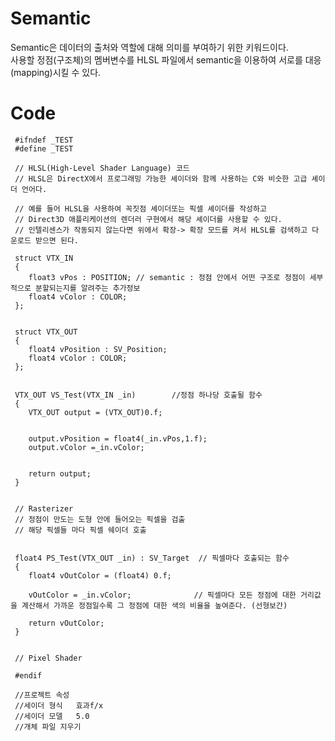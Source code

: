 Semantic
===================
Semantic은 데이터의 출처와 역할에 대해 의미를 부여하기 위한 키워드이다.  
사용할 정점(구조체)의 멤버변수를 HLSL 파일에서 semantic을 이용하여 서로를 대응(mapping)시킬 수 있다.  
 
  
Code
==============

     #ifndef _TEST
     #define _TEST
     
     // HLSL(High-Level Shader Language) 코드
     // HLSL은 DirectX에서 프로그래밍 가능한 셰이더와 함께 사용하는 C와 비슷한 고급 셰이더 언어다.
     
     // 예를 들어 HLSL을 사용하여 꼭짓점 셰이더또는 픽셀 셰이더를 작성하고 
     // Direct3D 애플리케이션의 렌더러 구현에서 해당 셰이더를 사용할 수 있다.
     // 인텔리센스가 작동되지 않는다면 위에서 확장-> 확장 모드를 켜서 HLSL를 검색하고 다운로드 받으면 된다.
     
     struct VTX_IN
     {
     	float3 vPos : POSITION;	// semantic : 정점 안에서 어떤 구조로 정점이 세부적으로 분할되는지를 알려주는 추가정보
     	float4 vColor : COLOR;
     };
     
     
     struct VTX_OUT
     {
     	float4 vPosition : SV_Position;
     	float4 vColor : COLOR;
     };
     
     
     VTX_OUT VS_Test(VTX_IN _in)		//정점 하나당 호출될 함수
     {
     	VTX_OUT output = (VTX_OUT)0.f;
     
     
     	output.vPosition = float4(_in.vPos,1.f);
     	output.vColor =_in.vColor;
     
     
     	return output;
     }
     
     
     // Rasterizer
     // 정점이 만도는 도형 안에 들어오는 픽셀을 검출
     // 해당 픽셀들 마다 픽셀 쉐이더 호출
     
     
     float4 PS_Test(VTX_OUT _in) : SV_Target  // 픽셀마다 호출되는 함수
     {
     	float4 vOutColor = (float4) 0.f;
     
     	vOutColor = _in.vColor;				 // 픽셀마다 모든 정점에 대한 거리값을 계산해서 가까운 정점일수록 그 정점에 대한 색의 비율을 높여준다. (선형보간)
     
     	return vOutColor;
     }
     
     
     // Pixel Shader
     
     #endif
     
     //프로젝트 속성
     //세이더 형식	효과f/x
     //세이더 모델	5.0
     //개체 파일 지우기
     
